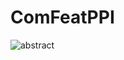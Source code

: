 # ComFeatPPI
![abstract](https://user-images.githubusercontent.com/56878799/231423386-7d7d640d-4975-4e5e-ba8e-d08a6bc78a5b.PNG)
